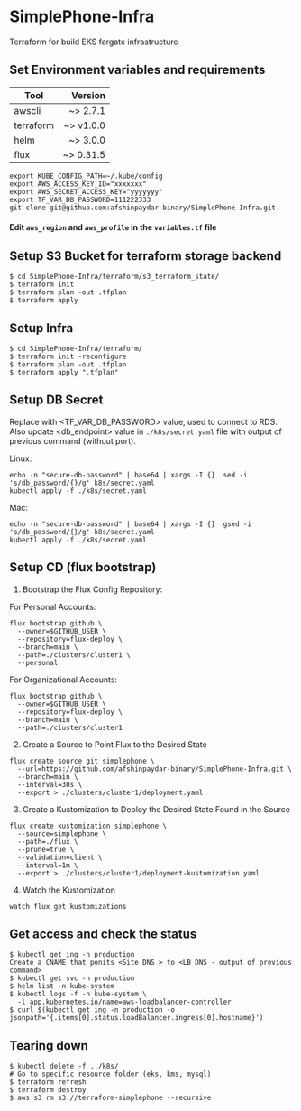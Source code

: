 # SimplePhone-Infra
Terraform for build EKS fargate infrastructure

## Set Environment variables and requirements

| Tool      | Version |
| --------- | ----------:|
| awscli    | ~> 2.7.1   |
| terraform | ~> v1.0.0  |
| helm      | ~> 3.0.0   |
| flux      | ~> 0.31.5  |

```
export KUBE_CONFIG_PATH=~/.kube/config
export AWS_ACCESS_KEY_ID="xxxxxxx"
export AWS_SECRET_ACCESS_KEY="yyyyyyy"
export TF_VAR_DB_PASSWORD=111222333
git clone git@github.com:afshinpaydar-binary/SimplePhone-Infra.git
```

#### Edit `aws_region` and `aws_profile` in the `variables.tf` file

## Setup S3 Bucket for terraform storage backend
```
$ cd SimplePhone-Infra/terraform/s3_terraform_state/
$ terraform init
$ terraform plan -out .tfplan
$ terraform apply
```

## Setup Infra
```
$ cd SimplePhone-Infra/terraform/
$ terraform init -reconfigure
$ terraform plan -out .tfplan
$ terraform apply ".tfplan"
```

## Setup DB Secret
Replace <secure-db-password> with <TF_VAR_DB_PASSWORD> value, used to connect to RDS.
Also update <db_endpoint> value in `./k8s/secret.yaml` file with output of previous command (without port).

Linux:
```
echo -n "secure-db-password" | base64 | xargs -I {}  sed -i 's/db_password/{}/g' k8s/secret.yaml
kubectl apply -f ./k8s/secret.yaml
```

Mac:
```
echo -n "secure-db-password" | base64 | xargs -I {}  gsed -i 's/db_password/{}/g' k8s/secret.yaml
kubectl apply -f ./k8s/secret.yaml
```


## Setup CD (flux bootstrap)

1. Bootstrap the Flux Config Repository:

For Personal Accounts:
```
flux bootstrap github \
  --owner=$GITHUB_USER \
  --repository=flux-deploy \
  --branch=main \
  --path=./clusters/cluster1 \
  --personal
```

For Organizational Accounts:
```
flux bootstrap github \
  --owner=$GITHUB_USER \
  --repository=flux-deploy \
  --branch=main \
  --path=./clusters/cluster1
```

2. Create a Source to Point Flux to the Desired State
```
flux create source git simplephone \
  --url=https://github.com/afshinpaydar-binary/SimplePhone-Infra.git \
  --branch=main \
  --interval=30s \
  --export > ./clusters/cluster1/deployment.yaml
```

3.  Create a Kustomization to Deploy the Desired State Found in the Source
```
flux create kustomization simplephone \
  --source=simplephone \
  --path=./flux \
  --prune=true \
  --validation=client \
  --interval=1m \
  --export > ./clusters/cluster1/deployment-kustomization.yaml
```

4.  Watch the Kustomization
```
watch flux get kustomizations
```

## Get access and check the status
```
$ kubectl get ing -n production
Create a CNAME that ponits <Site DNS > to <LB DNS - output of previous command>
$ kubectl get svc -n production
$ helm list -n kube-system
$ kubectl logs -f -n kube-system \
  -l app.kubernetes.io/name=aws-loadbalancer-controller
$ curl $(kubectl get ing -n production -o jsonpath='{.items[0].status.loadBalancer.ingress[0].hostname}')
```

## Tearing down
```
$ kubectl delete -f ../k8s/
# Go to specific resource folder (eks, kms, mysql)
$ terraform refresh
$ terraform destroy
$ aws s3 rm s3://terraform-simplephone --recursive
```